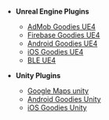 
- **Unreal Engine Plugins**
    * [AdMob Goodies UE4](ue-plugins/admob-unreal)
    * [Firebase Goodies UE4](ue-plugins/firebase-unreal)
    * [Android Goodies UE4](TODO)
    * [iOS Goodies UE4](TODO)
    * [BLE UE4](TODO)

- **Unity Plugins**
    * [Google Maps unity](unity-plugins/google-maps)
    * [Android Goodies Unity](unity-plugins/android-goodies)
    * [iOS Goodies Unity](unity-plugins/ios-goodies)